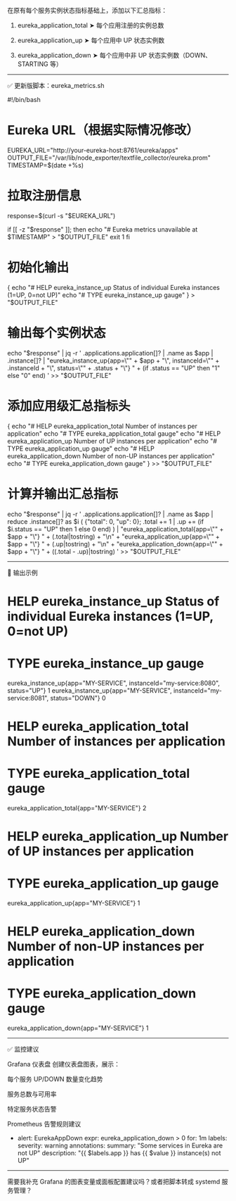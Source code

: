 

在原有每个服务实例状态指标基础上，添加以下汇总指标：

1. eureka_application_total
➤ 每个应用注册的实例总数


2. eureka_application_up
➤ 每个应用中 UP 状态实例数


3. eureka_application_down
➤ 每个应用中非 UP 状态实例数（DOWN、STARTING 等）




---

✅ 更新版脚本：eureka_metrics.sh

#!/bin/bash

# Eureka URL（根据实际情况修改）
EUREKA_URL="http://your-eureka-host:8761/eureka/apps"
OUTPUT_FILE="/var/lib/node_exporter/textfile_collector/eureka.prom"
TIMESTAMP=$(date +%s)

# 拉取注册信息
response=$(curl -s "$EUREKA_URL")

if [[ -z "$response" ]]; then
  echo "# Eureka metrics unavailable at $TIMESTAMP" > "$OUTPUT_FILE"
  exit 1
fi

# 初始化输出
{
  echo "# HELP eureka_instance_up Status of individual Eureka instances (1=UP, 0=not UP)"
  echo "# TYPE eureka_instance_up gauge"
} > "$OUTPUT_FILE"

# 输出每个实例状态
echo "$response" | jq -r '
  .applications.application[]? |
  .name as $app |
  .instance[]? |
  "eureka_instance_up{app=\"" + $app + "\", instanceId=\"" + .instanceId + "\", status=\"" + .status + "\"} " + (if .status == "UP" then "1" else "0" end)
' >> "$OUTPUT_FILE"

# 添加应用级汇总指标头
{
  echo "# HELP eureka_application_total Number of instances per application"
  echo "# TYPE eureka_application_total gauge"
  echo "# HELP eureka_application_up Number of UP instances per application"
  echo "# TYPE eureka_application_up gauge"
  echo "# HELP eureka_application_down Number of non-UP instances per application"
  echo "# TYPE eureka_application_down gauge"
} >> "$OUTPUT_FILE"

# 计算并输出汇总指标
echo "$response" | jq -r '
  .applications.application[]? |
  .name as $app |
  reduce .instance[]? as $i (
    {"total": 0, "up": 0};
    .total += 1 | .up += (if $i.status == "UP" then 1 else 0 end)
  ) |
  "eureka_application_total{app=\"" + $app + "\"} " + (.total|tostring) + "\n" +
  "eureka_application_up{app=\"" + $app + "\"} " + (.up|tostring) + "\n" +
  "eureka_application_down{app=\"" + $app + "\"} " + ((.total - .up)|tostring)
' >> "$OUTPUT_FILE"


---

📌 输出示例

# HELP eureka_instance_up Status of individual Eureka instances (1=UP, 0=not UP)
# TYPE eureka_instance_up gauge
eureka_instance_up{app="MY-SERVICE", instanceId="my-service:8080", status="UP"} 1
eureka_instance_up{app="MY-SERVICE", instanceId="my-service:8081", status="DOWN"} 0

# HELP eureka_application_total Number of instances per application
# TYPE eureka_application_total gauge
eureka_application_total{app="MY-SERVICE"} 2

# HELP eureka_application_up Number of UP instances per application
# TYPE eureka_application_up gauge
eureka_application_up{app="MY-SERVICE"} 1

# HELP eureka_application_down Number of non-UP instances per application
# TYPE eureka_application_down gauge
eureka_application_down{app="MY-SERVICE"} 1


---

✅ 监控建议

Grafana 仪表盘
创建仪表盘图表，展示：

每个服务 UP/DOWN 数量变化趋势

服务总数与可用率

特定服务状态告警


Prometheus 告警规则建议

- alert: EurekaAppDown
  expr: eureka_application_down > 0
  for: 1m
  labels:
    severity: warning
  annotations:
    summary: "Some services in Eureka are not UP"
    description: "{{ $labels.app }} has {{ $value }} instance(s) not UP"



---

需要我补充 Grafana 的图表变量或面板配置建议吗？或者把脚本转成 systemd 服务管理？

